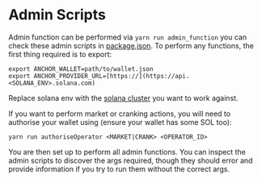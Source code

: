 # Admin Scripts

Admin function can be performed via `yarn run admin_function` you can check these admin scripts in [package.json](/package.json). To perform any functions, the first thing required is to export:

```
export ANCHOR_WALLET=path/to/wallet.json
export ANCHOR_PROVIDER_URL=[https://](https://api.<SOLANA_ENV>.solana.com)
```

Replace solana env with the [solana cluster](https://docs.solana.com/clusters) you want to work against.

If you want to perform market or cranking actions, you will need to authorise your wallet using (ensure your wallet has some SOL too):

```
yarn run authoriseOperator <MARKET|CRANK> <OPERATOR_ID>
```

You are then set up to perform all admin functions. You can inspect the admin scripts to discover the args required, though they should error and provide information if you try to run them without the correct args.
